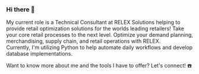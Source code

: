 ### Hi there 👋

<!--
**brentjand/brentjand** is a ✨ _special_ ✨ repository because its `README.md` (this file) appears on your GitHub profile.

Here are some ideas to get you started:

- 🔭 I’m currently working on ...
- 🌱 I’m currently learning ...
- 👯 I’m looking to collaborate on ...
- 🤔 I’m looking for help with ...
- 💬 Ask me about ...
- 📫 How to reach me: ...
- 😄 Pronouns: ...
- ⚡ Fun fact: ...
-->


My current role is a Technical Consultant at RELEX Solutions helping to provide retail optimization solutions for the worlds leading retailers! Take your core retail processes to the next level. Optimize your demand planning, merchandising, supply chain, and retail operations with RELEX.
<br>
Currently, I'm utilizing Python to help automate daily workflows and develop database implementations. <br>

Want to know more about me and the tools I have to offer? Let's connect! :phone: <br>
